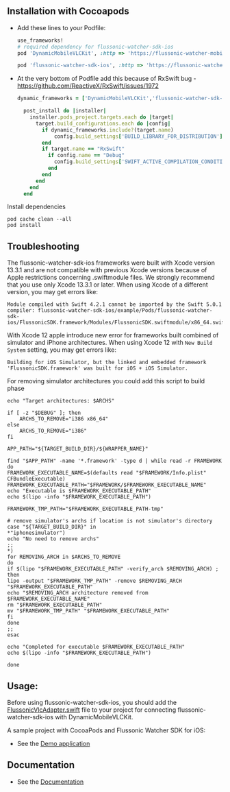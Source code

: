## Installation with Cocoapods

- Add these lines to your Podfile:

  ```ruby
  use_frameworks!
  # required dependency for flussonic-watcher-sdk-ios
  pod 'DynamicMobileVLCKit', :http => 'https://flussonic-watcher-mobile-sdk.s3.eu-central-1.amazonaws.com/ios/DynamicMobileVLCKit/release/3.3.13/DynamicMobileVLCKit.zip'

  pod 'flussonic-watcher-sdk-ios', :http => 'https://flussonic-watcher-mobile-sdk.s3.eu-central-1.amazonaws.com/ios/watcher-sdk/release/2.9.1/FlussonicSDK.zip'
  ```

- At the very bottom of Podfile add this because of RxSwift bug - https://github.com/ReactiveX/RxSwift/issues/1972
  ```ruby
  dynamic_frameworks = ['DynamicMobileVLCKit','flussonic-watcher-sdk-ios', 'Alamofire', 'Async', 'Moya', 'RxRelay', 'RxCocoa', 'RxSwift', 'SwiftyXMLParser', 'TrueTime']

    post_install do |installer|
      installer.pods_project.targets.each do |target|
        target.build_configurations.each do |config|
          if dynamic_frameworks.include?(target.name)
              config.build_settings['BUILD_LIBRARY_FOR_DISTRIBUTION'] = 'YES'
          end
          if target.name == "RxSwift"
            if config.name == "Debug"
              config.build_settings['SWIFT_ACTIVE_COMPILATION_CONDITIONS'] = []
            end
          end
        end
      end
    end
  ```

Install dependencies

```
pod cache clean --all
pod install
```

## Troubleshooting

The flussonic-watcher-sdk-ios frameworks were built with Xcode version 13.3.1 and are not compatible with previous Xcode versions because of Apple restrictions concerning .swiftmodule files. We strongly recommend that you use only Xcode 13.3.1 or later. When using Xcode of a different version, you may get errors like:

```
Module compiled with Swift 4.2.1 cannot be imported by the Swift 5.0.1 compiler: flussonic-watcher-sdk-ios/example/Pods/flussonic-watcher-sdk-ios/FlussonicSDK.framework/Modules/FlussonicSDK.swiftmodule/x86_64.swiftmodule
```

With Xcode 12 apple introduce new error for frameworks built combined of simulator and iPhone architectures.
When using Xcode 12 with `New Build System` setting, you may get errors like:

```
Building for iOS Simulator, but the linked and embedded framework 'FlussonicSDK.framework' was built for iOS + iOS Simulator.
```

For removing simulator architectures you could add this script to build phase

```
echo "Target architectures: $ARCHS"

if [ -z "$DEBUG" ]; then
    ARCHS_TO_REMOVE="i386 x86_64"
else
    ARCHS_TO_REMOVE="i386"
fi

APP_PATH="${TARGET_BUILD_DIR}/${WRAPPER_NAME}"

find "$APP_PATH" -name '*.framework' -type d | while read -r FRAMEWORK
do
FRAMEWORK_EXECUTABLE_NAME=$(defaults read "$FRAMEWORK/Info.plist" CFBundleExecutable)
FRAMEWORK_EXECUTABLE_PATH="$FRAMEWORK/$FRAMEWORK_EXECUTABLE_NAME"
echo "Executable is $FRAMEWORK_EXECUTABLE_PATH"
echo $(lipo -info "$FRAMEWORK_EXECUTABLE_PATH")

FRAMEWORK_TMP_PATH="$FRAMEWORK_EXECUTABLE_PATH-tmp"

# remove simulator's archs if location is not simulator's directory
case "${TARGET_BUILD_DIR}" in
*"iphonesimulator")
echo "No need to remove archs"
;;
*)
for REMOVING_ARCH in $ARCHS_TO_REMOVE
do
if $(lipo "$FRAMEWORK_EXECUTABLE_PATH" -verify_arch $REMOVING_ARCH) ; then
lipo -output "$FRAMEWORK_TMP_PATH" -remove $REMOVING_ARCH "$FRAMEWORK_EXECUTABLE_PATH"
echo "$REMOVING_ARCH architecture removed from $FRAMEWORK_EXECUTABLE_NAME"
rm "$FRAMEWORK_EXECUTABLE_PATH"
mv "$FRAMEWORK_TMP_PATH" "$FRAMEWORK_EXECUTABLE_PATH"
fi
done
;;
esac

echo "Completed for executable $FRAMEWORK_EXECUTABLE_PATH"
echo $(lipo -info "$FRAMEWORK_EXECUTABLE_PATH")

done

```

## Usage:

Before using flussonic-watcher-sdk-ios, you should add the [FlussonicVlcAdapter.swift](https://github.com/flussonic/flussonic-watcher-sdk-ios/tree/master/FlussonicVlcAdapter.swift) file to your project for connecting flussonic-watcher-sdk-ios with DynamicMobileVLCKit.

A sample project with CocoaPods and Flussonic Watcher SDK for iOS:

- See the [Demo application](https://github.com/flussonic/flussonic-watcher-sdk-ios/tree/master/example)

## Documentation

- See the [Documentation](https://flussonic.com/doc/watcher/sdk-ios/integration-of-flussonic-watcher-sdk-into-apps-for-ios)

